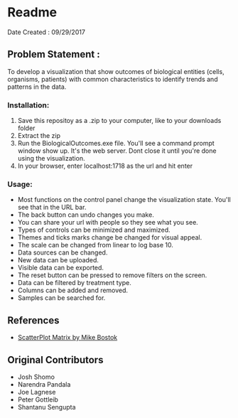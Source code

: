 # Readme

Date Created : 09/29/2017

## Problem Statement : 
To develop a visualization that show outcomes of biological entities (cells, organisms, patients) with common characteristics to identify trends and patterns in the data.

### Installation: 
1. Save this repositoy as a .zip to your computer, like to your downloads folder
1. Extract the zip
1. Run the BiologicalOutcomes.exe file. You'll see a command prompt window show up. It's the web server. Dont close it until you're done using the visualization.
1. In your browser, enter localhost:1718 as the url and hit enter

### Usage:
* Most functions on the control panel change the visualization state. You'll see that in the URL bar.
* The back button can undo changes you make.
* You can share your url with people so they see what you see.
* Types of controls can be minimized and maximized.
* Themes and ticks marks change be changed for visual appeal.
* The scale can be changed from linear to log base 10.
* Data sources can be changed.
* New data can be uploaded.
* Visible data can be exported.
* The reset button can be pressed to remove filters on the screen.
* Data can be filtered by treatment type.
* Columns can be added and removed.
* Samples can be searched for.

## References
* [ScatterPlot Matrix by Mike Bostok](https://bl.ocks.org/mbostock/3213173)


## Original Contributors
* Josh Shomo
* Narendra Pandala
* Joe Lagnese
* Peter Gottleib
* Shantanu Sengupta
